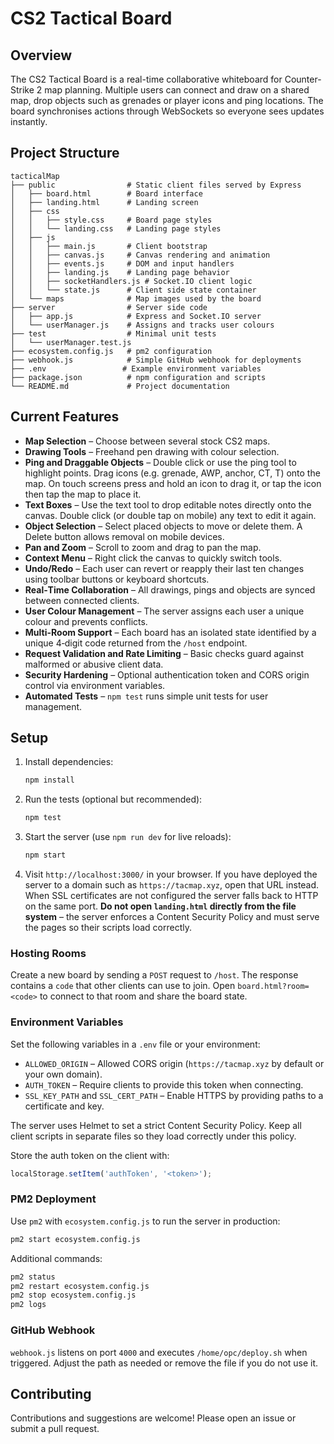 # CS2 Tactical Board

## Overview
The CS2 Tactical Board is a real-time collaborative whiteboard for Counter-Strike 2 map planning. Multiple users can connect and draw on a shared map, drop objects such as grenades or player icons and ping locations. The board synchronises actions through WebSockets so everyone sees updates instantly.

## Project Structure
```
tacticalMap
├── public                # Static client files served by Express
│   ├── board.html        # Board interface
│   ├── landing.html      # Landing screen
│   ├── css
│   │   ├── style.css     # Board page styles
│   │   └── landing.css   # Landing page styles
│   ├── js
│   │   ├── main.js       # Client bootstrap
│   │   ├── canvas.js     # Canvas rendering and animation
│   │   ├── events.js     # DOM and input handlers
│   │   ├── landing.js    # Landing page behavior
│   │   ├── socketHandlers.js # Socket.IO client logic
│   │   └── state.js      # Client side state container
│   └── maps              # Map images used by the board
├── server                # Server side code
│   ├── app.js            # Express and Socket.IO server
│   └── userManager.js    # Assigns and tracks user colours
├── test                  # Minimal unit tests
│   └── userManager.test.js
├── ecosystem.config.js   # pm2 configuration
├── webhook.js            # Simple GitHub webhook for deployments
├── .env                 # Example environment variables
├── package.json          # npm configuration and scripts
└── README.md             # Project documentation
```

## Current Features
- **Map Selection** – Choose between several stock CS2 maps.
- **Drawing Tools** – Freehand pen drawing with colour selection.
 - **Ping and Draggable Objects** – Double click or use the ping tool to highlight points. Drag icons (e.g. grenade, AWP, anchor, CT, T) onto the map. On touch screens press and hold an icon to drag it, or tap the icon then tap the map to place it.
- **Text Boxes** – Use the text tool to drop editable notes directly onto the canvas. Double click (or double tap on mobile) any text to edit it again.
- **Object Selection** – Select placed objects to move or delete them. A Delete button allows removal on mobile devices.
- **Pan and Zoom** – Scroll to zoom and drag to pan the map.
- **Context Menu** – Right click the canvas to quickly switch tools.
- **Undo/Redo** – Each user can revert or reapply their last ten changes using toolbar buttons or keyboard shortcuts.
- **Real‑Time Collaboration** – All drawings, pings and objects are synced between connected clients.
- **User Colour Management** – The server assigns each user a unique colour and prevents conflicts.
- **Multi-Room Support** – Each board has an isolated state identified by a unique 4‑digit code returned from the `/host` endpoint.
- **Request Validation and Rate Limiting** – Basic checks guard against malformed or abusive client data.
- **Security Hardening** – Optional authentication token and CORS origin control via environment variables.
- **Automated Tests** – `npm test` runs simple unit tests for user management.

## Setup
1. Install dependencies:
   ```bash
   npm install
   ```
2. Run the tests (optional but recommended):
   ```bash
   npm test
   ```
3. Start the server (use `npm run dev` for live reloads):
   ```bash
   npm start
   ```
4. Visit `http://localhost:3000/` in your browser. If you have deployed the server
   to a domain such as `https://tacmap.xyz`, open that URL instead. When SSL
   certificates are not configured the server falls back to HTTP on the same
   port. **Do not open `landing.html` directly from the file system** – the
   server enforces a Content Security Policy and must serve the pages so their
   scripts load correctly.

### Hosting Rooms
Create a new board by sending a `POST` request to `/host`. The response contains
a `code` that other clients can use to join. Open `board.html?room=<code>` to
connect to that room and share the board state.

### Environment Variables
Set the following variables in a `.env` file or your environment:
- `ALLOWED_ORIGIN` – Allowed CORS origin (`https://tacmap.xyz` by default or
  your own domain).
- `AUTH_TOKEN` – Require clients to provide this token when connecting.
- `SSL_KEY_PATH` and `SSL_CERT_PATH` – Enable HTTPS by providing paths to a certificate and key.

The server uses Helmet to set a strict Content Security Policy. Keep all client
scripts in separate files so they load correctly under this policy.

Store the auth token on the client with:
```javascript
localStorage.setItem('authToken', '<token>');
```

### PM2 Deployment
Use `pm2` with `ecosystem.config.js` to run the server in production:
```bash
pm2 start ecosystem.config.js
```
Additional commands:
```bash
pm2 status
pm2 restart ecosystem.config.js
pm2 stop ecosystem.config.js
pm2 logs
```

### GitHub Webhook
`webhook.js` listens on port `4000` and executes `/home/opc/deploy.sh` when triggered. Adjust the path as needed or remove the file if you do not use it.

## Contributing
Contributions and suggestions are welcome! Please open an issue or submit a pull request.
